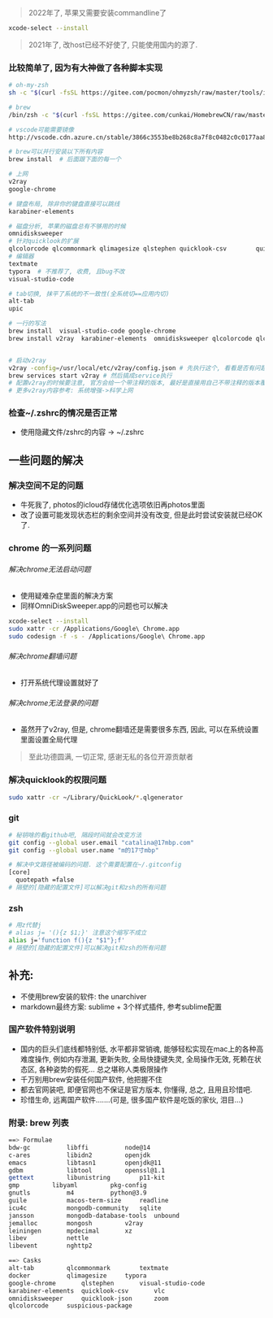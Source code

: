 
> 2022年了, 苹果又需要安装commandline了
```sh
xcode-select --install
```



> 2021年了,  改host已经不好使了, 只能使用国内的源了.

### 比较简单了, 因为有大神做了各种脚本实现

```sh
# oh-my-zsh
sh -c "$(curl -fsSL https://gitee.com/pocmon/ohmyzsh/raw/master/tools/install.sh)"

# brew
/bin/zsh -c "$(curl -fsSL https://gitee.com/cunkai/HomebrewCN/raw/master/Homebrew.sh)"

# vscode可能需要镜像
http://vscode.cdn.azure.cn/stable/3866c3553be8b268c8a7f8c0482c0c0177aa8bfa/VSCode-darwin-universal.zip

# brew可以并行安装以下所有内容
brew install  # 后面跟下面的每一个

# 上网
v2ray 
google-chrome		

# 键盘布局, 除非你的键盘直接可以跳线
karabiner-elements	

# 磁盘分析, 苹果的磁盘总有不够用的时候
omnidisksweeper 
# 针对quicklook的扩展
qlcolorcode	qlcommonmark qlimagesize qlstephen quicklook-csv		quicklook-json suspicious-package
# 编辑器
textmate
typora	# 不推荐了, 收费, 且bug不改
visual-studio-code

# tab切换, 抹平了系统的不一致性(全系统切==应用内切)
alt-tab
upic

# 一行的写法
brew install  visual-studio-code google-chrome	
brew install v2ray	karabiner-elements	omnidisksweeper qlcolorcode	qlcommonmark qlimagesize qlstephen quicklook-csv		quicklook-json suspicious-package textmate upic alt-tab


# 启动v2ray
v2ray -config=/usr/local/etc/v2ray/config.json # 先执行这个, 看看是否有问题
brew services start v2ray # 然后搞成service执行
# 配置v2ray的时候要注意, 官方会给一个带注释的版本, 最好是直接用自己不带注释的版本覆盖下.
# 更多v2ray内容参考: 系统增强->科学上网
```

### 检查~/.zshrc的情况是否正常

- 使用隐藏文件/zshrc的内容 -> ~/.zshrc

## 一些问题的解决

### 解决空间不足的问题

- 牛死我了, photos的icloud存储优化选项依旧再photos里面
- 改了设置可能发现状态栏的剩余空间并没有改变, 但是此时尝试安装就已经OK了.

### chrome 的一系列问题

###### 解决chrome无法启动问题

- 使用疑难杂症里面的解决方案
- 同样OmniDiskSweeper.app的问题也可以解决

```sh
xcode-select --install
sudo xattr -cr /Applications/Google\ Chrome.app
sudo codesign -f -s - /Applications/Google\ Chrome.app
```



###### 解决chrome翻墙问题

- 打开系统代理设置就好了

###### 解决chrome无法登录的问题

- 虽然开了v2ray, 但是, chrome翻墙还是需要很多东西, 因此, 可以在系统设置里面设置全局代理

> 至此功德圆满, 一切正常, 感谢无私的各位开源贡献者

### 解决quicklook的权限问题

```sh
sudo xattr -cr ~/Library/QuickLook/*.qlgenerator
```

### git

```sh
# 秘钥啥的看github吧, 隔段时间就会改变方法
git config --global user.email "catalina@17mbp.com"
git config --global user.name "m的17寸mbp"

# 解决中文路径被编码的问题. 这个需要配置在~/.gitconfig
[core]
  quotepath =false
# 隔壁的[隐藏的配置文件]可以解决git和zsh的所有问题
```

### zsh

```sh
# 用z代替j
# alias j= '(){z $1;}' 注意这个缩写不成立
alias j='function f(){z "$1"};f'
# 隔壁的[隐藏的配置文件]可以解决git和zsh的所有问题
```

## 补充:

- 不使用brew安装的软件: the unarchiver
- markdown最终方案: sublime + 3个样式插件, 参考sublime配置

### 国产软件特别说明

- 国内的巨头们底线都特别低, 水平都非常销魂, 能够轻松实现在mac上的各种高难度操作, 例如内存泄漏, 更新失败, 全局快捷键失灵, 全局操作无效, 死赖在状态区, 各种姿势的假死... 总之堪称人类极限操作
- 千万别用brew安装任何国产软件, 他把握不住
- 都去官网装吧, 即便官网也不保证是官方版本, 你懂得, 总之, 且用且珍惜吧.
- 珍惜生命, 远离国产软件.......(可是, 很多国产软件是吃饭的家伙, 泪目...)

### 附录: brew 列表

```sh
==> Formulae
bdw-gc			libffi			node@14
c-ares			libidn2			openjdk
emacs			libtasn1		openjdk@11
gdbm			libtool			openssl@1.1
gettext			libunistring		p11-kit
gmp			libyaml			pkg-config
gnutls			m4			python@3.9
guile			macos-term-size		readline
icu4c			mongodb-community	sqlite
jansson			mongodb-database-tools	unbound
jemalloc		mongosh			v2ray
leiningen		mpdecimal		xz
libev			nettle
libevent		nghttp2

==> Casks
alt-tab			qlcommonmark		textmate
docker			qlimagesize		typora
google-chrome		qlstephen		visual-studio-code
karabiner-elements	quicklook-csv		vlc
omnidisksweeper		quicklook-json		zoom
qlcolorcode		suspicious-package

```

